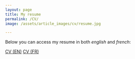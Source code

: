 ```yaml
---
layout: page
title: My resume
permalink: /CV/
image: /assets/article_images/cv/resume.jpg

---
```


Below you can access my resume in both *english* and *french*:

<div class="button-container">
	<a href="https://https://manuneuro.github.io/EmmanuelCalvet/assets/cv/CV_Emmanuel_Calvet__EN.pdf" class="custombutton">CV (EN)</a>
	<a href="https://https://manuneuro.github.io/EmmanuelCalvet/assets/cv/CV_Emmanuel_Calvet__FR.pdf" class="custombutton">CV (FR)</a>
</div>

